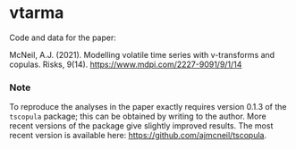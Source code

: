 # vtarma

Code and data for the paper:

McNeil, A.J. (2021). Modelling volatile time series with v-transforms and copulas. Risks, 9(14). https://www.mdpi.com/2227-9091/9/1/14

### Note

To reproduce the analyses in the paper exactly requires version 0.1.3 of the `tscopula` package; this can be obtained by writing to the author. More recent versions of the package give slightly improved results. The most recent version is available here: https://github.com/ajmcneil/tscopula.
